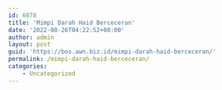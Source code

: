 ```yaml
---
id: 6078
title: 'Mimpi Darah Haid Berceceran'
date: '2022-08-26T04:22:52+00:00'
author: admin
layout: post
guid: 'https://bos.awn.biz.id/mimpi-darah-haid-berceceran/'
permalink: /mimpi-darah-haid-berceceran/
categories:
    - Uncategorized
---
```


